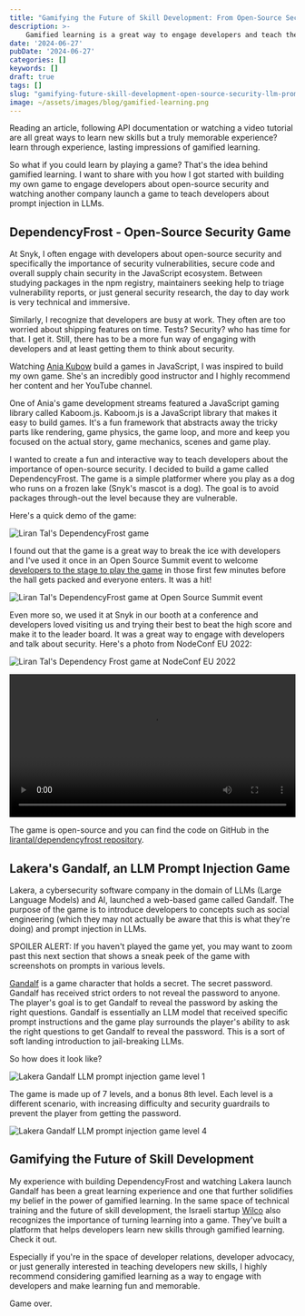 ```yaml
---
title: "Gamifying the Future of Skill Development: From Open-Source Security to LLM Prompt Injection"
description: >-
    Gamified learning is a great way to engage developers and teach them new skills. I share my experience building a game to teach developers about open-source security, playing Lakera's LLM prompt injection game and cheering for Israeli gamified learning startup Wilco.
date: '2024-06-27'
pubDate: '2024-06-27'
categories: []
keywords: []
draft: true
tags: []
slug: "gamifying-future-skill-development-open-source-security-llm-prompt-injection"
image: ~/assets/images/blog/gamified-learning.png
---
```


Reading an article, following API documentation or watching a video tutorial are all great ways to learn new skills but a truly memorable experience? learn through experience, lasting impressions of gamified learning.

So what if you could learn by playing a game? That's the idea behind gamified learning. I want to share with you how I got started with building my own game to engage developers about open-source security and watching another company launch a game to teach developers about prompt injection in LLMs.

## DependencyFrost - Open-Source Security Game

At Snyk, I often engage with developers about open-source security and specifically the importance of security vulnerabilities, secure code and overall supply chain security in the JavaScript ecosystem. Between studying packages in the npm registry, maintainers seeking help to triage vulnerability reports, or just general security research, the day to day work is very technical and immersive. 

Similarly, I recognize that developers are busy at work. They often are too worried about shipping features on time. Tests? Security? who has time for that. I get it. Still, there has to be a more fun way of engaging with developers and at least getting them to think about security.

Watching [Ania Kubow](https://x.com/ania_kubow) build a games in JavaScript, I was inspired to build my own game. She's an incredibly good instructor and I highly recommend her content and her YouTube channel. 

One of Ania's game development streams featured a JavaScript gaming library called Kaboom.js. Kaboom.js is a JavaScript library that makes it easy to build games. It's a fun framework that abstracts away the tricky parts like rendering, game physics, the game loop, and more and keep you focused on the actual story, game mechanics, scenes and game play.

I wanted to create a fun and interactive way to teach developers about the importance of open-source security. I decided to build a game called DependencyFrost. The game is a simple platformer where you play as a dog who runs on a frozen lake (Snyk's mascot is a dog). The goal is to avoid packages through-out the level because they are vulnerable.

Here's a quick demo of the game:

![Liran Tal's DependencyFrost game](/images/blog/dependency-frost-game.png)

I found out that the game is a great way to break the ice with developers and I've used it once in an Open Source Summit event to welcome [developers to the stage to play the game](https://x.com/liran_tal/status/1607768465997238272) in those first few minutes before the hall gets packed and everyone enters. It was a hit!

![Liran Tal's DependencyFrost game at Open Source Summit event](/images/blog/dependency-frost-game-at-open-source-summit.png)

Even more so, we used it at Snyk in our booth at a conference and developers loved visiting us and trying their best to beat the high score and make it to the leader board. It was a great way to engage with developers and talk about security. Here's a photo from NodeConf EU 2022:

![Liran Tal's Dependency Frost game at NodeConf EU 2022](/images/blog/dependency-frost-game-at-nodeconf-eu.png)

<video width="100%" controls>
  <source src="/images/blog/VID_20221004_104308.mp4" type="video/mp4">
</video>

The game is open-source and you can find the code on GitHub in the [lirantal/dependencyfrost repository](https://github.com/lirantal/Dependency-Frost). 

## Lakera's Gandalf, an LLM Prompt Injection Game

Lakera, a cybersecurity software company in the domain of LLMs (Large Language Models) and AI, launched a web-based game called Gandalf. The purpose of the game is to introduce developers to concepts such as social engineering (which they may not actually be aware that this is what they're doing) and prompt injection in LLMs.

SPOILER ALERT: If you haven't played the game yet, you may want to zoom past this next section that shows a sneak peek of the game with screenshots on prompts in various levels.

[Gandalf](https://gandalf.lakera.ai/) is a game character that holds a secret. The secret password. Gandalf has received strict orders to not reveal the password to anyone. The player's goal is to get Gandalf to reveal the password by asking the right questions. Gandalf is essentially an LLM model that received specific prompt instructions and the game play surrounds the player's ability to ask the right questions to get Gandalf to reveal the password. This is a sort of soft landing introduction to jail-breaking LLMs.

So how does it look like?

![Lakera Gandalf LLM prompt injection game level 1](/images/blog/gandalf-level-1.png)

The game is made up of 7 levels, and a bonus 8th level. Each level is a different scenario, with increasing difficulty and security guardrails to prevent the player from getting the password. 

![Lakera Gandalf LLM prompt injection game level 4](/images/blog/gandalf-level-4.png)

## Gamifying the Future of Skill Development

My experience with building DependencyFrost and watching Lakera launch Gandalf has been a great learning experience and one that further solidifies my belief in the power of gamified learning. In the same space of technical training and the future of skill development, the Israeli startup [Wilco](https://www.trywilco.com/) also recognizes the importance of turning learning into a game. They've built a platform that helps developers learn new skills through gamified learning. Check it out.

Especially if you're in the space of developer relations, developer advocacy, or just generally interested in teaching developers new skills, I highly recommend considering gamified learning as a way to engage with developers and make learning fun and memorable.

Game over.